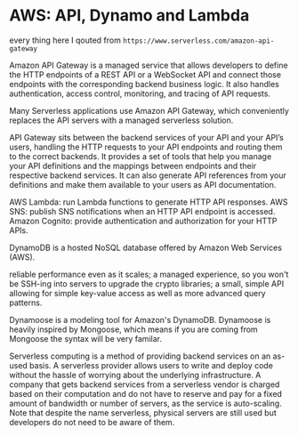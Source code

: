 # AWS: API, Dynamo and Lambda

every thing here I qouted from `https://www.serverless.com/amazon-api-gateway`


Amazon API Gateway is a managed service that allows developers to define the HTTP endpoints of a REST API or a WebSocket API and connect those endpoints with the corresponding backend business logic. It also handles authentication, access control, monitoring, and tracing of API requests.

Many Serverless applications use Amazon API Gateway, which conveniently replaces the API servers with a managed serverless solution.

API Gateway sits between the backend services of your API and your API’s users, handling the HTTP requests to your API endpoints and routing them to the correct backends. It provides a set of tools that help you manage your API definitions and the mappings between endpoints and their respective backend services. It can also generate API references from your definitions and make them available to your users as API documentation.


AWS Lambda: run Lambda functions to generate HTTP API responses.
AWS SNS: publish SNS notifications when an HTTP API endpoint is accessed.
Amazon Cognito: provide authentication and authorization for your HTTP APIs.



DynamoDB is a hosted NoSQL database offered by Amazon Web Services (AWS).


reliable performance even as it scales;
a managed experience, so you won't be SSH-ing into servers to upgrade the crypto libraries;
a small, simple API allowing for simple key-value access as well as more advanced query patterns.


Dynamoose is a modeling tool for Amazon's DynamoDB. Dynamoose is heavily inspired by Mongoose, which means if you are coming from Mongoose the syntax will be very familar.


Serverless computing is a method of providing backend services on an as-used basis. A serverless provider allows users to write and deploy code without the hassle of worrying about the underlying infrastructure. A company that gets backend services from a serverless vendor is charged based on their computation and do not have to reserve and pay for a fixed amount of bandwidth or number of servers, as the service is auto-scaling. Note that despite the name serverless, physical servers are still used but developers do not need to be aware of them.